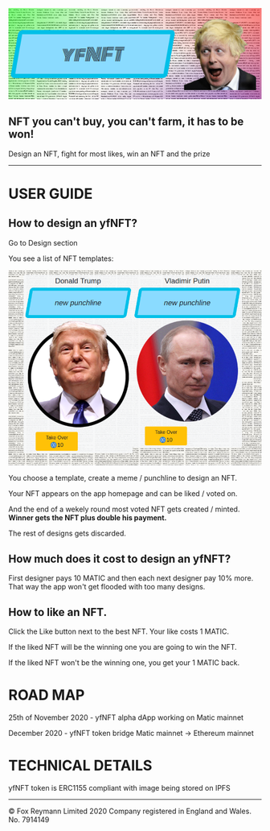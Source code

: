 ![](./assets/cover.png)

## NFT you can't buy, you can't farm, it has to be won!

Design an NFT, fight for most likes, win an NFT and the prize

------------

# USER GUIDE

##  How to design an yfNFT?

Go to Design section

You see a list of NFT templates:

![](./assets/persons.png)

You choose a template, create a meme / punchline  to design an NFT.

Your NFT appears on the app homepage and can be liked / voted on.

And the end of a wekely round most voted NFT gets created / minted. **Winner gets the NFT plus double his payment.**

The rest of designs gets discarded.

## How much does it cost to design an yfNFT?

First designer pays 10 MATIC and then each next designer pay 10% more. That way the app won't get flooded with too many designs.

## How to like an NFT.

Click the Like button next to the best NFT. Your like costs 1 MATIC.

If the liked NFT will be the winning one you are going to win the NFT.

If the liked NFT won't be the winning one, you get your 1 MATIC back.

# ROAD MAP

25th of November 2020 - yfNFT alpha dApp working on Matic mainnet

December 2020 - yfNFT token bridge Matic mainnet -> Ethereum mainnet

# TECHNICAL DETAILS

yfNFT token is ERC1155 compliant with image being stored on IPFS

-----------
©️ Fox Reymann Limited 2020
Company registered in England and Wales. No. 7914149
